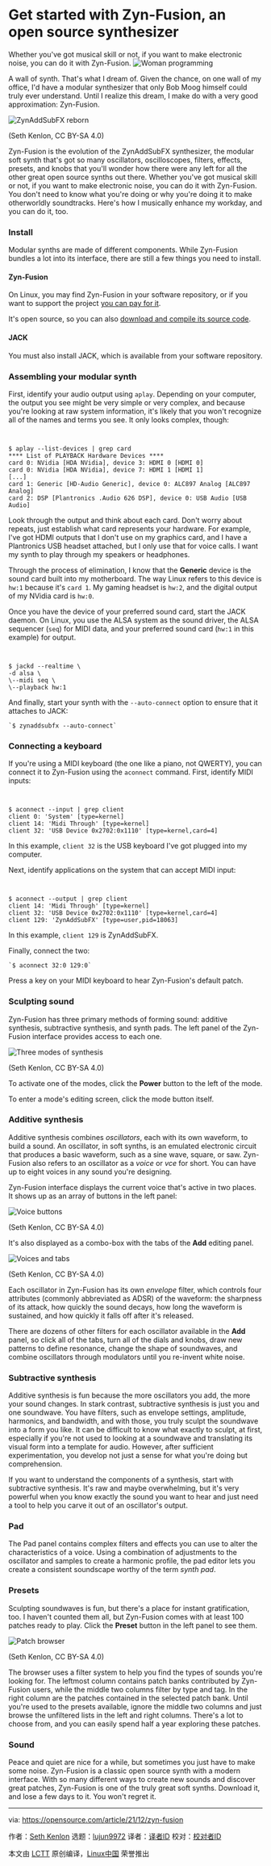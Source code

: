 [#]: subject: "Get started with Zyn-Fusion, an open source synthesizer"
[#]: via: "https://opensource.com/article/21/12/zyn-fusion"
[#]: author: "Seth Kenlon https://opensource.com/users/seth"
[#]: collector: "lujun9972"
[#]: translator: " "
[#]: reviewer: " "
[#]: publisher: " "
[#]: url: " "

Get started with Zyn-Fusion, an open source synthesizer
======
Whether you've got musical skill or not, if you want to make electronic
noise, you can do it with Zyn-Fusion.
![Woman programming][1]

A wall of synth. That's what I dream of. Given the chance, on one wall of my office, I'd have a modular synthesizer that only Bob Moog himself could truly ever understand. Until I realize this dream, I make do with a very good approximation: Zyn-Fusion.

![ZynAddSubFX reborn][2]

(Seth Kenlon, CC BY-SA 4.0)

Zyn-Fusion is the evolution of the ZynAddSubFX synthesizer, the modular soft synth that's got so many oscillators, oscilloscopes, filters, effects, presets, and knobs that you'll wonder how there were any left for all the other great open source synths out there. Whether you've got musical skill or not, if you want to make electronic noise, you can do it with Zyn-Fusion. You don't need to know what you're doing or why you're doing it to make otherworldly soundtracks. Here's how I musically enhance my workday, and you can do it, too.

### Install

Modular synths are made of different components. While Zyn-Fusion bundles a lot into its interface, there are still a few things you need to install.

#### Zyn-Fusion

On Linux, you may find Zyn-Fusion in your software repository, or if you want to support the project [you can pay for it][3].

It's open source, so you can also [download and compile its source code][4].

#### JACK

You must also install JACK, which is available from your software repository.

### Assembling your modular synth

First, identify your audio output using `aplay`. Depending on your computer, the output you see might be very simple or very complex, and because you're looking at raw system information, it's likely that you won't recognize all of the names and terms you see. It only looks complex, though:


```


$ aplay --list-devices | grep card
**** List of PLAYBACK Hardware Devices ****
card 0: NVidia [HDA NVidia], device 3: HDMI 0 [HDMI 0]
card 0: NVidia [HDA NVidia], device 7: HDMI 1 [HDMI 1]
[...]
card 1: Generic [HD-Audio Generic], device 0: ALC897 Analog [ALC897 Analog]
card 2: DSP [Plantronics .Audio 626 DSP], device 0: USB Audio [USB Audio]

```

Look through the output and think about each card. Don't worry about repeats, just establish what card represents your hardware. For example, I've got HDMI outputs that I don't use on my graphics card, and I have a Plantronics USB headset attached, but I only use that for voice calls. I want my synth to play through my speakers or headphones.

Through the process of elimination, I know that the **Generic** device is the sound card built into my motherboard. The way Linux refers to this device is `hw:1` because it's `card 1`. My gaming headset is `hw:2`, and the digital output of my NVidia card is `hw:0`.

Once you have the device of your preferred sound card, start the JACK daemon. On Linux, you use the ALSA system as the sound driver, the ALSA sequencer (`seq`) for MIDI data, and your preferred sound card (`hw:1` in this example) for output. 


```


$ jackd --realtime \
-d alsa \
\--midi seq \
\--playback hw:1

```

And finally, start your synth with the `--auto-connect` option to ensure that it attaches to JACK:


```
`$ zynaddsubfx --auto-connect`
```

### Connecting a keyboard

If you're using a MIDI keyboard (the one like a piano, not QWERTY), you can connect it to Zyn-Fusion using the `aconnect` command. First, identify MIDI inputs:


```


$ aconnect --input | grep client
client 0: 'System' [type=kernel]
client 14: 'Midi Through' [type=kernel]
client 32: 'USB Device 0x2702:0x1110' [type=kernel,card=4]

```

In this example, `client 32` is the USB keyboard I've got plugged into my computer.

Next, identify applications on the system that can accept MIDI input:


```


$ aconnect --output | grep client
client 14: 'Midi Through' [type=kernel]
client 32: 'USB Device 0x2702:0x1110' [type=kernel,card=4]
client 129: 'ZynAddSubFX' [type=user,pid=18063]

```

In this example, `client 129` is ZynAddSubFX.

Finally, connect the two:


```
`$ aconnect 32:0 129:0`
```

Press a key on your MIDI keyboard to hear Zyn-Fusion's default patch.

### Sculpting sound

Zyn-Fusion has three primary methods of forming sound: additive synthesis, subtractive synthesis, and synth pads. The left panel of the Zyn-Fusion interface provides access to each one.

![Three modes of synthesis][5]

(Seth Kenlon, CC BY-SA 4.0)

To activate one of the modes, click the **Power** button to the left of the mode.

To enter a mode's editing screen, click the mode button itself.

### Additive synthesis

Additive synthesis combines _oscillators_, each with its own waveform, to build a sound. An oscillator, in soft synths, is an emulated electronic circuit that produces a basic waveform, such as a sine wave, square, or saw. Zyn-Fusion also refers to an oscillator as a _voice_ or _vce_ for short. You can have up to eight voices in any sound you're designing.

Zyn-Fusion interface displays the current voice that's active in two places. It shows up as an array of buttons in the left panel:

![Voice buttons][6]

(Seth Kenlon, CC BY-SA 4.0)

It's also displayed as a combo-box with the tabs of the **Add** editing panel.

![Voices and tabs][7]

(Seth Kenlon, CC BY-SA 4.0)

Each oscillator in Zyn-Fusion has its own _envelope_ filter, which controls four attributes (commonly abbreviated as ADSR) of the waveform: the sharpness of its attack, how quickly the sound decays, how long the waveform is sustained, and how quickly it falls off after it's released.

There are dozens of other filters for each oscillator available in the **Add** panel, so click all of the tabs, turn all of the dials and knobs, draw new patterns to define resonance, change the shape of soundwaves, and combine oscillators through modulators until you re-invent white noise.

### Subtractive synthesis

Additive synthesis is fun because the more oscillators you add, the more your sound changes. In stark contrast, subtractive synthesis is just you and one soundwave. You have filters, such as envelope settings, amplitude, harmonics, and bandwidth, and with those, you truly sculpt the soundwave into a form you like. It can be difficult to know what exactly to sculpt, at first, especially if you're not used to looking at a soundwave and translating its visual form into a template for audio. However, after sufficient experimentation, you develop not just a sense for what you're doing but comprehension.

If you want to understand the components of a synthesis, start with subtractive synthesis. It's raw and maybe overwhelming, but it's very powerful when you know exactly the sound you want to hear and just need a tool to help you carve it out of an oscillator's output.

### Pad

The Pad panel contains complex filters and effects you can use to alter the characteristics of a voice. Using a combination of adjustments to the oscillator and samples to create a harmonic profile, the pad editor lets you create a consistent soundscape worthy of the term _synth pad_.

### Presets

Sculpting soundwaves is fun, but there's a place for instant gratification, too. I haven't counted them all, but Zyn-Fusion comes with at least 100 patches ready to play. Click the **Preset** button in the left panel to see them.

![Patch browser][8]

(Seth Kenlon, CC BY-SA 4.0)

The browser uses a filter system to help you find the types of sounds you're looking for. The leftmost column contains patch banks contributed by Zyn-Fusion users, while the middle two columns filter by type and tag. In the right column are the patches contained in the selected patch bank. Until you're used to the presets available, ignore the middle two columns and just browse the unfiltered lists in the left and right columns. There's a lot to choose from, and you can easily spend half a year exploring these patches.

### Sound

Peace and quiet are nice for a while, but sometimes you just have to make some noise. Zyn-Fusion is a classic open source synth with a modern interface. With so many different ways to create new sounds and discover great patches, Zyn-Fusion is one of the truly great soft synths. Download it, and lose a few days to it. You won't regret it.

--------------------------------------------------------------------------------

via: https://opensource.com/article/21/12/zyn-fusion

作者：[Seth Kenlon][a]
选题：[lujun9972][b]
译者：[译者ID](https://github.com/译者ID)
校对：[校对者ID](https://github.com/校对者ID)

本文由 [LCTT](https://github.com/LCTT/TranslateProject) 原创编译，[Linux中国](https://linux.cn/) 荣誉推出

[a]: https://opensource.com/users/seth
[b]: https://github.com/lujun9972
[1]: https://opensource.com/sites/default/files/styles/image-full-size/public/lead-images/programming-code-keyboard-laptop-music-headphones.png?itok=EQZ2WKzy (Woman programming)
[2]: https://opensource.com/sites/default/files/zyn-fusion-ui.jpg (ZynAddSubFX reborn)
[3]: https://gum.co/zyn-fusion
[4]: https://github.com/zynaddsubfx
[5]: https://opensource.com/sites/default/files/zyn-fusion-modes.jpg (Three modes of synthesis)
[6]: https://opensource.com/sites/default/files/zyn-fusion-left-vce.jpg (Voice buttons)
[7]: https://opensource.com/sites/default/files/zyn-fusion-top-vce.jpg (Voices and tabs)
[8]: https://opensource.com/sites/default/files/zyn-fusion-browser.jpg (Patch browser)
